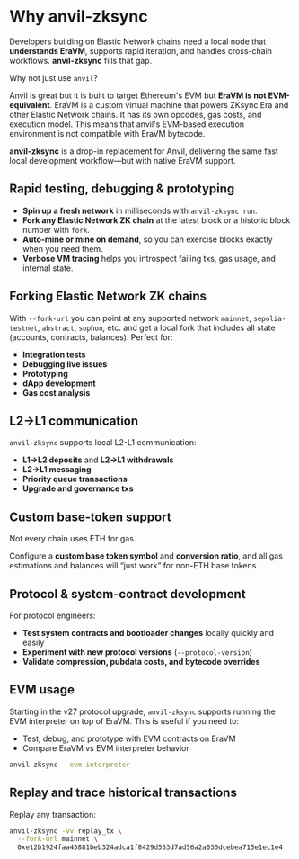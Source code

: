 # Why anvil-zksync

Developers building on Elastic Network chains need a local node that **understands EraVM**, supports
rapid iteration, and handles cross-chain workflows. **anvil-zksync** fills that gap.

Why not just use `anvil`?

Anvil is great but it is built to target Ethereum's EVM but **EraVM is not EVM-equivalent**. EraVM
is a custom virtual machine that powers ZKsync Era and other Elastic Network chains. It has its own
opcodes, gas costs, and execution model. This means that anvil's EVM-based execution environment is
not compatible with EraVM bytecode.

**anvil-zksync** is a drop-in replacement for Anvil, delivering the same fast local development
workflow—but with native EraVM support.

## Rapid testing, debugging & prototyping

- **Spin up a fresh network** in milliseconds with `anvil-zksync run`.
- **Fork any Elastic Network ZK chain** at the latest block or a historic block number with `fork`.
- **Auto-mine or mine on demand**, so you can exercise blocks exactly when you need them.
- **Verbose VM tracing** helps you introspect failing txs, gas usage, and internal state.

## Forking Elastic Network ZK chains

With `--fork-url` you can point at any supported network `mainnet`, `sepolia-testnet`, `abstract`,
`sophon`, etc. and get a local fork that includes all state (accounts, contracts, balances). Perfect
for:

- **Integration tests**
- **Debugging live issues**
- **Prototyping**
- **dApp development**
- **Gas cost analysis**

## L2→L1 communication

`anvil-zksync` supports local L2-L1 communication:

- **L1→L2 deposits** and **L2→L1 withdrawals**
- **L2→L1 messaging**
- **Priority queue transactions**
- **Upgrade and governance txs**

## Custom base-token support

Not every chain uses ETH for gas.

Configure a **custom base token symbol** and **conversion ratio**, and all gas estimations and
balances will “just work” for non-ETH base tokens.

## Protocol & system-contract development

For protocol engineers:

- **Test system contracts and bootloader changes** locally quickly and easily
- **Experiment with new protocol versions** (`--protocol-version`)
- **Validate compression, pubdata costs, and bytecode overrides**

## EVM usage

Starting in the v27 protocol upgrade, `anvil-zksync` supports running the EVM interpreter on top of
EraVM. This is useful if you need to:

- Test, debug, and prototype with EVM contracts on EraVM
- Compare EraVM vs EVM interpreter behavior

```bash
anvil-zksync --evm-interpreter
```

## Replay and trace historical transactions

Replay any transaction:

```bash
anvil-zksync -vv replay_tx \
  --fork-url mainnet \
  0xe12b1924faa45881beb324adca1f8429d553d7ad56a2a030dcebea715e1ec1e4
```
